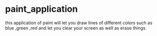 # paint_application
this application of paint will 
let you draw lines
of different colors such as
blue
,green
,red
and let you clear your screen 
as well as erase things.
